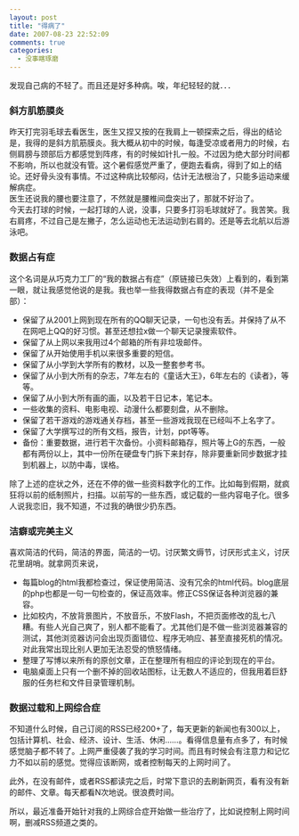 ```yaml
---
layout: post
title: "得病了"
date: 2007-08-23 22:52:09
comments: true
categories:
  - 没事瞎琢磨
---
```

发现自己病的不轻了。而且还是好多种病。唉，年纪轻轻的就．．．

### 斜方肌筋膜炎

昨天打完羽毛球去看医生，医生又捏又按的在我肩上一顿探索之后，得出的结论是，我得的是斜方肌筋膜炎。我大概从初中的时候，每逢受凉或者用力的时候，右侧肩膀与颈部后方都感觉到阵疼，有的时候如针扎一般。不过因为绝大部分时间都不影响，所以也就没有管。这个暑假感觉严重了，便跑去看病，得到了如上的结论。还好骨头没有事情。不过这种病比较郁闷，估计无法根治了，只能多运动来缓解病症。  
医生还说我的腰也要注意了，不然就是腰椎间盘突出了，那就不好治了。  
今天去打球的时候，一起打球的人说，没事，只要多打羽毛球就好了。我苦笑。我右肩疼，不过自己是左撇子，怎么运动也无法运动到右肩的。还是等去北航以后游泳吧。

### 数据占有症

这个名词是从巧克力工厂的“我的数据占有症”（原链接已失效）上看到的，看到第一眼，就让我感觉他说的是我。我也举一些我得数据占有症的表现（并不是全部）：

* 保留了从2001上网到现在所有的QQ聊天记录，一句也没有丢。并保持了从不在网吧上QQ的好习惯。甚至还想拉x做一个聊天记录搜索软件。
* 保留了从上网以来我用过4个邮箱的所有非垃圾邮件。
* 保留了从开始使用手机以来很多重要的短信。
* 保留了从小学到大学所有的教材，以及一整套参考书。
* 保留了从小到大所有的杂志，7年左右的《童话大王》，6年左右的《读者》，等等。
* 保留了从小到大所有画的画，以及若干日记本，笔记本。
* 一些收集的资料、电影电视、动漫什么都要刻盘，从不删除。
* 保留了若干游戏的游戏通关存档，甚至一些游戏我现在已经叫不上名字了。
* 保留了大学撰写过的所有文档，报告，计划，ppt等等。
* 备份：重要数据，进行若干次备份。小资料邮箱存，照片等上G的东西，一般都有两份以上，其中一份所在硬盘专门拆下来封存，除非要重新同步数据才挂到机器上，以防中毒，误格。

除了上述的症状之外，还在不停的做一些资料数字化的工作。比如每到假期，就疯狂将以前的纸制照片，扫描。以前写的一些东西，或记载的一些内容电子化。很多人说我恋旧，我不知道，不过我的确很少扔东西。

### 洁癖或完美主义

喜欢简洁的代码，简洁的界面，简洁的一切。讨厌繁文缛节，讨厌形式主义，讨厌花里胡哨。就拿网页来说，

* 每篇blog的html我都检查过，保证使用简洁、没有冗余的html代码。blog底层的php也都是一句一句检查的，保证高效率。修正CSS保证各种浏览器的兼容。
* 比如校内，不放背景图片，不放音乐，不放Flash，不把页面修改的乱七八糟。有些人光自己爽了，别人都不能看了。尤其他们是不做一些浏览器兼容的测试，其他浏览器访问会出现页面错位、程序无响应、甚至直接死机的情况。对此我常出现比别人更加无法忍受的愤怒情绪。
* 整理了写博以来所有的原创文章，正在整理所有相应的评论到现在的平台。
* 电脑桌面上只有一个删不掉的回收站图标，让无数人不适应的，但我用着巨舒服的任务栏和文件目录管理机制。

### 数据过载和上网综合症

不知道什么时候，自己订阅的RSS已经200+了，每天更新的新闻也有300以上，包括计算机、社会、经济、设计、生活、休闲……。看得信息量有点多了，有时候感觉脑子都不转了。上网严重侵袭了我的学习时间。而且有时候会有注意力和记忆力不如以前的感觉。觉得应该断网，或者控制每天的上网时间了。

此外，在没有邮件，或者RSS都读完之后，时常下意识的去刷新网页，看有没有新的邮件、文章。每天都看N次地说。很浪费时间。

所以，最近准备开始针对我的上网综合症开始做一些治疗了，比如说控制上网时间啊，删减RSS频道之类的。